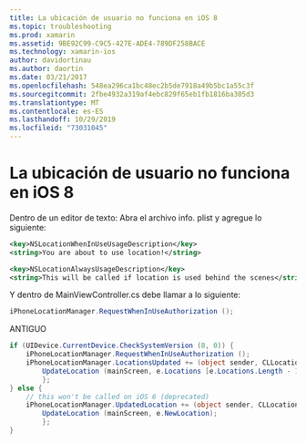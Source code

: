 ```yaml
---
title: La ubicación de usuario no funciona en iOS 8
ms.topic: troubleshooting
ms.prod: xamarin
ms.assetid: 9BE92C99-C9C5-427E-ADE4-789DF258BACE
ms.technology: xamarin-ios
author: davidortinau
ms.author: daortin
ms.date: 03/21/2017
ms.openlocfilehash: 548ea296ca1bc48ec2b5de7918a49b5bc1a55c3f
ms.sourcegitcommit: 2fbe4932a319af4ebc829f65eb1fb1816ba305d3
ms.translationtype: MT
ms.contentlocale: es-ES
ms.lasthandoff: 10/29/2019
ms.locfileid: "73031045"
---
```

# <a name="user-location-not-working-in-ios-8"></a>La ubicación de usuario no funciona en iOS 8

Dentro de un editor de texto: Abra el archivo info. plist y agregue lo siguiente:

```xml
<key>NSLocationWhenInUseUsageDescription</key>
<string>You are about to use location!</string>

<key>NSLocationAlwaysUsageDescription</key>
<string>This will be called if location is used behind the scenes</string>
```

Y dentro de MainViewController.cs debe llamar a lo siguiente:

```csharp
iPhoneLocationManager.RequestWhenInUseAuthorization ();
```

ANTIGUO

```cs
if (UIDevice.CurrentDevice.CheckSystemVersion (8, 0)) {
    iPhoneLocationManager.RequestWhenInUseAuthorization ();
    iPhoneLocationManager.LocationsUpdated += (object sender, CLLocationsUpdatedEventArgs e) => {
        UpdateLocation (mainScreen, e.Locations [e.Locations.Length - 1]);
        };
} else {
    // this won't be called on iOS 6 (deprecated)
    iPhoneLocationManager.UpdatedLocation += (object sender, CLLocationUpdatedEventArgs e) => {
        UpdateLocation (mainScreen, e.NewLocation);
        };
}
```
